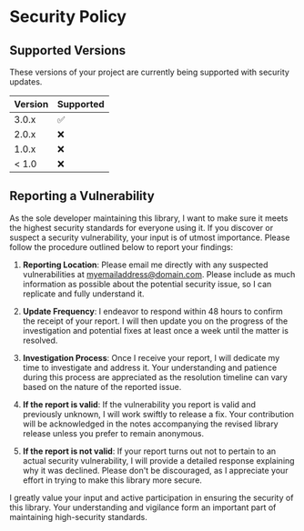 # Security Policy

## Supported Versions

These versions of your project are currently being supported with security updates.

| Version | Supported          |
| ------- | ------------------ |
| 3.0.x   | :white_check_mark: |
| 2.0.x   | :x:                |
| 1.0.x   | :x:                |
| < 1.0   | :x:                |

## Reporting a Vulnerability

As the sole developer maintaining this library, I want to make sure it meets the highest security standards for everyone using it. If you discover or suspect a security vulnerability, your input is of utmost importance. Please follow the procedure outlined below to report your findings:

1. **Reporting Location**: Please email me directly with any suspected vulnerabilities at myemailaddress@domain.com. Please include as much information as possible about the potential security issue, so I can replicate and fully understand it.

2. **Update Frequency**: I endeavor to respond within 48 hours to confirm the receipt of your report. I will then update you on the progress of the investigation and potential fixes at least once a week until the matter is resolved.

3. **Investigation Process**: Once I receive your report, I will dedicate my time to investigate and address it. Your understanding and patience during this process are appreciated as the resolution timeline can vary based on the nature of the reported issue.

4. **If the report is valid**: If the vulnerability you report is valid and previously unknown, I will work swiftly to release a fix. Your contribution will be acknowledged in the notes accompanying the revised library release unless you prefer to remain anonymous.

5. **If the report is not valid**: If your report turns out not to pertain to an actual security vulnerability, I will provide a detailed response explaining why it was declined. Please don't be discouraged, as I appreciate your effort in trying to make this library more secure.

I greatly value your input and active participation in ensuring the security of this library. Your understanding and vigilance form an important part of maintaining high-security standards.
